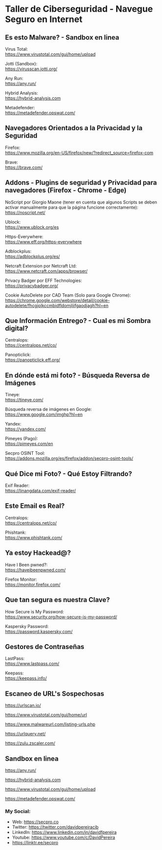 # Taller de Ciberseguridad - Navegue Seguro en Internet

## Es esto Malware?  -  Sandbox en linea

Virus Total:  
https://www.virustotal.com/gui/home/upload

Jotti (Sandbox):  
https://virusscan.jotti.org/

Any Run:  
https://any.run/

Hybrid Analysis:  
https://hybrid-analysis.com

Metadefender:  
https://metadefender.opswat.com/

## Navegadores Orientados a la Privacidad y la Seguridad 

Firefox:  
https://www.mozilla.org/en-US/firefox/new/?redirect_source=firefox-com

Brave:  
https://brave.com/

## Addons - Plugins de seguridad y Privacidad para navegadores (Firefox - Chrome - Edge)

NoScript por Giorgio Maone (tener en cuenta que algunos Scripts se deben activar manualmente para que la página funcione correctamente):  
https://noscript.net/

Ublock:  
https://www.ublock.org/es

Https-Everywhere:  
https://www.eff.org/https-everywhere

Adblockplus:  
https://adblockplus.org/es/

Netcraft Extension por Netcraft Ltd:     
https://www.netcraft.com/apps/browser/

Privacy Badger por EFF Technologies:  
https://privacybadger.org/

Cookie AutoDelete por CAD Team (Solo para Google Chrome):   
https://chrome.google.com/webstore/detail/cookie-autodelete/fhcgjolkccmbidfldomjliifgaodjagh?hl=en

## Que Información Entrego? - Cual es mi Sombra digital?

Centralops:  
https://centralops.net/co/

Panopticlick:  
https://panopticlick.eff.org/

## En dónde está mi foto? - Búsqueda Reversa de Imágenes

Tineye:  
https://tineye.com/

Búsqueda reversa de imágenes en Google:  
https://www.google.com/imghp?hl=en

Yandex:  
https://yandex.com/

Pimeyes (Pago):  
https://pimeyes.com/en

Secpro OSINT Tool:  
https://addons.mozilla.org/es/firefox/addon/secpro-osint-tools/

## Qué Dice mi Foto? - Qué Estoy Filtrando?

Exif Reader:  
https://linangdata.com/exif-reader/

## Este Email es Real?

Centralops:  
https://centralops.net/co/

Phishtank:  
https://www.phishtank.com/

## Ya estoy Hackead@?

Have I Been pwned?:  
https://haveibeenpwned.com/

Firefox Monitor:  
https://monitor.firefox.com/

## Que tan segura es nuestra Clave?

How Secure is My Password:  
https://www.security.org/how-secure-is-my-password/

Kaspersky Password:  
https://password.kaspersky.com/

## Gestores de Contraseñas

LastPass:  
https://www.lastpass.com/

Keepass:  
https://keepass.info/




## Escaneo de URL's Sospechosas

https://urlscan.io/

https://www.virustotal.com/gui/home/url

https://www.malwareurl.com/listing-urls.php

https://urlquery.net/

https://zulu.zscaler.com/


## Sandbox en linea

https://any.run/

https://hybrid-analysis.com

https://www.virustotal.com/gui/home/upload

https://metadefender.opswat.com/



### My Social:
  - Web: https://secpro.co
  - Twitter: https://twitter.com/davidpereiracib
  - LinkedIn: https://www.linkedin.com/in/davidfpereira
  - Youtube: https://www.youtube.com/c/DavidPereira
  - https://linktr.ee/secpro
